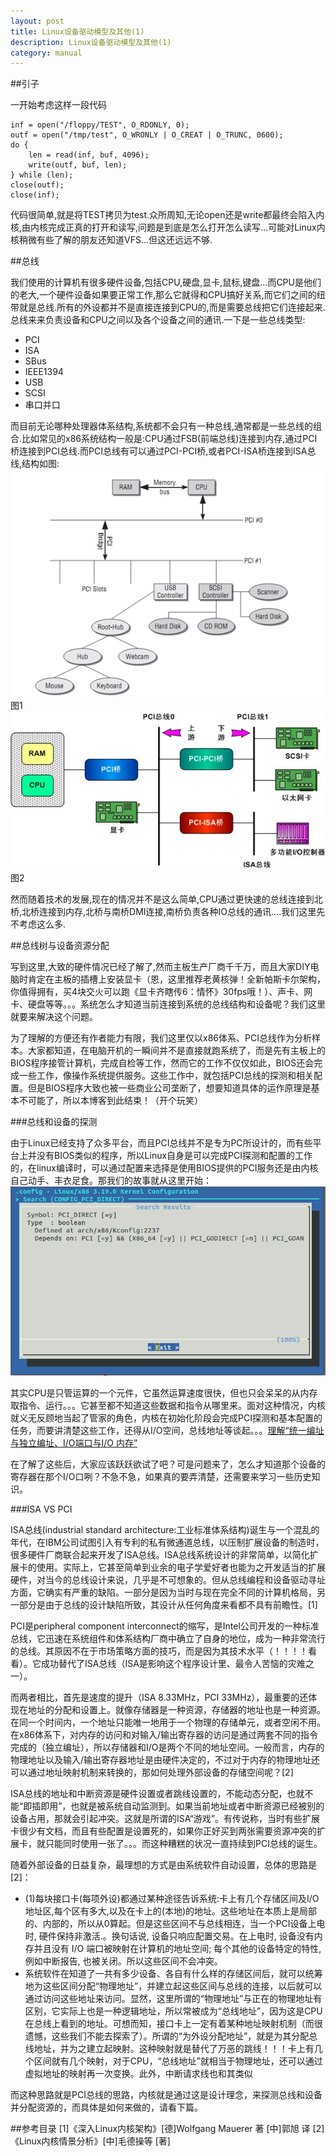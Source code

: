 ```yaml
---
layout: post
title: Linux设备驱动模型及其他(1)
description: Linux设备驱动模型及其他(1)
category: manual
---
```


##引子

一开始考虑这样一段代码

	inf = open("/floppy/TEST", O_RDONLY, 0);
	outf = open("/tmp/test", O_WRONLY | O_CREAT | O_TRUNC, 0600);
	do {
		len = read(inf, buf, 4096);
		write(outf, buf, len);
	} while (len);
	close(outf);
	close(inf);

代码很简单,就是将TEST拷贝为test.众所周知,无论open还是write都最终会陷入内核,由内核完成正真的打开和读写,问题是到底是怎么打开怎么读写...可能对Linux内核稍微有些了解的朋友还知道VFS...但这还远远不够.


##总线

我们使用的计算机有很多硬件设备,包括CPU,硬盘,显卡,鼠标,键盘...而CPU是他们的老大,一个硬件设备如果要正常工作,那么它就得和CPU搞好关系,而它们之间的纽带就是总线.所有的外设都并不是直接连接到CPU的,而是需要总线把它们连接起来.总线来来负责设备和CPU之间以及各个设备之间的通讯.一下是一些总线类型:
<ul>
<li>PCI</li>
<li>ISA</li>
<li>SBus</li>
<li>IEEE1394</li>
<li>USB</li>
<li>SCSI</li>
<li>串口并口</li>
</ul>

而目前无论哪种处理器体系结构,系统都不会只有一种总线,通常都是一些总线的组合.比如常见的x86系统结构一般是:CPU通过FSB(前端总线)连接到内存,通过PCI桥连接到PCI总线.而PCI总线有可以通过PCI-PCI桥,或者PCI-ISA桥连接到ISA总线,结构如图:
![bus1](/images/bus.gif) 
图1
![bus2](/images/bus2.jpg)
图2

然而随着技术的发展,现在的情况并不是这么简单,CPU通过更快速的总线连接到北桥,北桥连接到内存,北桥与南桥DMI连接,南桥负责各种IO总线的通讯....我们这里先不考虑这么多.


##总线树与设备资源分配

写到这里,大致的硬件情况已经了解了,然而主板生产厂商千千万，而且大家DIY电脑时肯定在主板的插槽上安装显卡（恩，这里推荐老黄核弹！全新帕斯卡尔架构，你值得拥有，买4块交火可以跑《显卡齐瞎传6：情怀》30fps哦！）、声卡、网卡、硬盘等等。。。系统怎么才知道当前连接到系统的总线结构和设备呢？我们这里就要来解决这个问题。


为了理解的方便还有作者能力有限，我们这里仅以x86体系、PCI总线作为分析样本。大家都知道，在电脑开机的一瞬间并不是直接就跑系统了，而是先有主板上的BIOS程序接管计算机，完成自检等工作，然而它的工作不仅仅如此，BIOS还会完成一些工作，像操作系统提供服务。这些工作中，就包括PCI总线的探测和相关配置。但是BIOS程序大致也被一些商业公司垄断了，想要知道具体的运作原理是基本不可能了，所以本博客到此结束！（开个玩笑）


###总线和设备的探测

由于Linux已经支持了众多平台，而且PCI总线并不是专为PC所设计的，而有些平台上并没有BIOS类似的程序，所以Linux自身是可以完成PCI探测和配置的工作的，在linux编译时，可以通过配置来选择是使用BIOS提供的PCI服务还是由内核自己动手、丰衣足食。那我们的故事就从这里开始：
![PCI](/images/pci_bios.png)


其实CPU是只管运算的一个元件，它虽然运算速度很快，但也只会呆呆的从内存取指令、运行。。。它甚至都不知道这些数据和指令从哪里来。面对这种情况，内核就义无反顾地当起了管家的角色，内核在初始化阶段会完成PCI探测和基本配置的任务，而要讲清楚这些工作，还得从I/O空间，总线地址等谈起。。。<a href="http://blog.csdn.net/tody_guo/article/details/5461725">理解“统一编址与独立编址、I/O端口与I/O 内存”</a>


在了解了这些后，大家应该跃跃欲试了吧？可是问题来了，怎么才知道那个设备的寄存器在那个I/O口咧？不急不急，如果真的要弄清楚，还需要来学习一些历史知识。


###ISA VS PCI

ISA总线(industrial standard architecture:工业标准体系结构)诞生与一个混乱的年代，在IBM公司试图引入有专利的私有微通道总线，以压制扩展设备的制造时，很多硬件厂商联合起来开发了ISA总线。ISA总线系统设计的非常简单，以简化扩展卡的使用。实际上，它甚至简单到业余的电子学爱好者也能为之开发适当的扩展硬件，对当今的总线设计来说，几乎是不可想象的。但从总线编程和设备驱动寻址方面，它确实有严重的缺陷。一部分是因为当时与现在完全不同的计算机格局，另一部分是由于总线的设计缺陷所致，其设计从任何角度来看都不具有前瞻性。[1]


PCI是peripheral component interconnect的缩写，是Intel公司开发的一种标准总线，它迅速在系统组件和体系结构厂商中确立了自身的地位，成为一种非常流行的总线。其原因不在于市场策略方面的技巧，而是因为其技术水平（！！！！看看）。它成功替代了ISA总线（ISA是影响这个程序设计里、最令人苦恼的灾难之一）。


而两者相比，首先是速度的提升（ISA 8.33MHz，PCI 33MHz），最重要的还体现在地址的分配和设置上。就像存储器是一种资源，存储器的地址也是一种资源。在同一个时间内，一个地址只能唯一地用于一个物理的存储单元，或者空闲不用。在x86体系下，对内存的访问和对输入/输出寄存器的访问是通过两套不同的指令完成的（独立编址），所以存储器和I/O是两个不同的地址空间。一般而言，内存的物理地址以及输入/输出寄存器地址是由硬件决定的，不过对于内存的物理地址还可以通过地址映射机制来转换的，那如何处理外部设备的存储空间呢？[2]


ISA总线的地址和中断资源是硬件设置或者跳线设置的，不能动态分配，也就不能“即插即用”，也就是被系统自动监测到。如果当前地址或者中断资源已经被别的设备占用，那就会引起冲突。这就是所谓的ISA“游戏”。有传说称，当时有些扩展卡很少有文档，而且有些配置是设置死的，如果你正好买到两张需要资源冲突的扩展卡，就只能同时使用一张了。。。而这种糟糕的状况一直持续到PCI总线的诞生。


随着外部设备的日益复杂，最理想的方式是由系统软件自动设置，总体的思路是[2]：
<ul>
<li>(1)每块接口卡(每项外设)都通过某种途径告诉系统:卡上有几个存储区间及I/O地址区,每个区有多大,以及在卡上的(本地)的地址。这些地址在本质上是局部的、内部的，所以从0算起。但是这些区间不与总线相连，当一个PCI设备上电时, 硬件保持非激活.。换句话说, 设备只响应配置交易。在上电时, 设备没有内存并且没有 I/O 端口被映射在计算机的地址空间; 每个其他的设备特定的特性, 例如中断报告, 也被关闭。所以这些区间不会冲突。</li>
<li>系统软件在知道了一共有多少设备、各自有什么样的存储区间后，就可以统筹地为这些区间分配“物理地址”，并建立起这些区间与总线的连接，以后就可以通过访问这些地址来访问。显然，这里所谓的“物理地址”与正在的物理地址有区别，它实际上也是一种逻辑地址，所以常被成为“总线地址”，因为这是CPU在总线上看到的地址。可想而知，接口卡上一定有着某种地址映射机制（而很遗憾，这些我们不能去探索了）。所谓的“为外设分配地址”，就是为其分配总线地址，并为之建立起映射。这种映射就是替代了万恶的跳线！！！卡上有几个区间就有几个映射，对于CPU，“总线地址”就相当于物理地址，还可以通过虚拟地址的映射再一次变换。此外，中断请求线也和其类似</li>
</ul>
而这种思路就是PCI总线的思路，内核就是通过这是设计理念，来探测总线和设备并分配资源的，而具体是如何来做的，请看下篇。






##参考目录
[1]《深入Linux内核架构》[德]Wolfgang Mauerer 著 [中]郭旭 译
[2]《Linux内核情景分析》[中]毛德操等 [著]


















